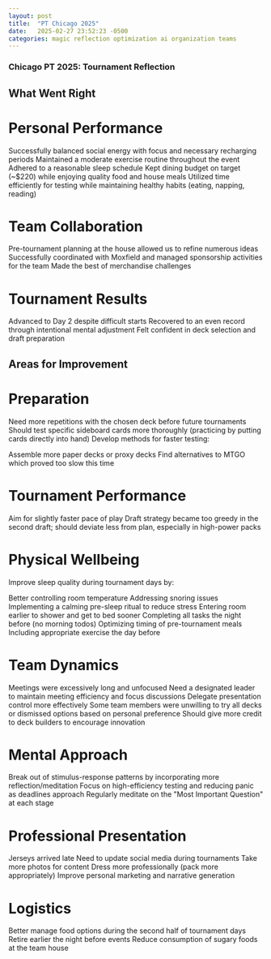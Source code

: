 ```yaml
---
layout: post
title:  "PT Chicago 2025"
date:   2025-02-27 23:52:23 -0500
categories: magic reflection optimization ai organization teams
---
```

### Chicago PT 2025:  Tournament Reflection
## What Went Right
# Personal Performance

Successfully balanced social energy with focus and necessary recharging periods
Maintained a moderate exercise routine throughout the event
Adhered to a reasonable sleep schedule
Kept dining budget on target (~$220) while enjoying quality food and house meals
Utilized time efficiently for testing while maintaining healthy habits (eating, napping, reading)

# Team Collaboration

Pre-tournament planning at the house allowed us to refine numerous ideas
Successfully coordinated with Moxfield and managed sponsorship activities for the team
Made the best of merchandise challenges

# Tournament Results

Advanced to Day 2 despite difficult starts
Recovered to an even record through intentional mental adjustment
Felt confident in deck selection and draft preparation

## Areas for Improvement
# Preparation

Need more repetitions with the chosen deck before future tournaments
Should test specific sideboard cards more thoroughly (practicing by putting cards directly into hand)
Develop methods for faster testing:

Assemble more paper decks or proxy decks
Find alternatives to MTGO which proved too slow this time



# Tournament Performance

Aim for slightly faster pace of play
Draft strategy became too greedy in the second draft; should deviate less from plan, especially in high-power packs

# Physical Wellbeing

Improve sleep quality during tournament days by:

Better controlling room temperature
Addressing snoring issues
Implementing a calming pre-sleep ritual to reduce stress
Entering room earlier to shower and get to bed sooner
Completing all tasks the night before (no morning todos)
Optimizing timing of pre-tournament meals
Including appropriate exercise the day before



# Team Dynamics

Meetings were excessively long and unfocused
Need a designated leader to maintain meeting efficiency and focus discussions
Delegate presentation control more effectively
Some team members were unwilling to try all decks or dismissed options based on personal preference
Should give more credit to deck builders to encourage innovation

# Mental Approach

Break out of stimulus-response patterns by incorporating more reflection/meditation
Focus on high-efficiency testing and reducing panic as deadlines approach
Regularly meditate on the "Most Important Question" at each stage

# Professional Presentation

Jerseys arrived late
Need to update social media during tournaments
Take more photos for content
Dress more professionally (pack more appropriately)
Improve personal marketing and narrative generation

# Logistics

Better manage food options during the second half of tournament days
Retire earlier the night before events
Reduce consumption of sugary foods at the team house
